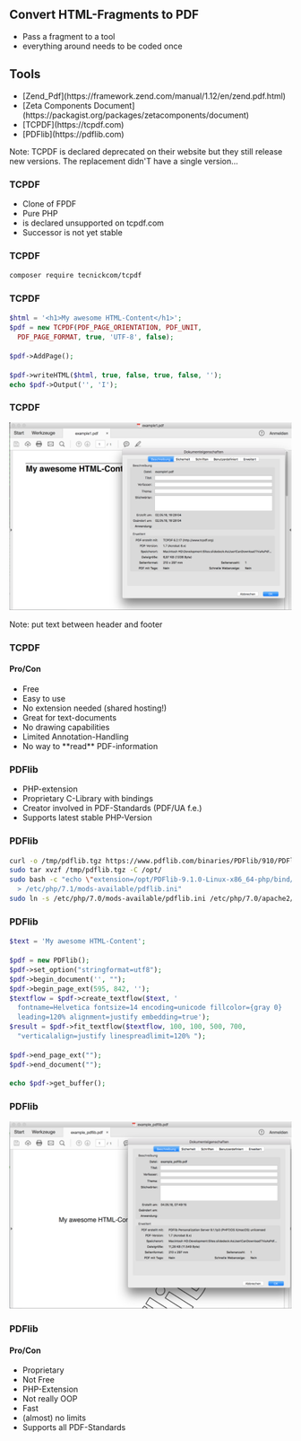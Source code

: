 ## Convert HTML-Fragments to PDF

* <!-- .element: class="fragment" --> Pass a fragment to a tool
* <!-- .element: class="fragment" --> everything around needs to be coded once



## Tools

* <!-- .element: class="fragment deprecated" --> [Zend_Pdf](https://framework.zend.com/manual/1.12/en/zend.pdf.html)
* <!-- .element: class="fragment deprecated" --> [Zeta Components Document](https://packagist.org/packages/zetacomponents/document)
* <!-- .element: class="fragment" --> [TCPDF](https://tcpdf.com)
* <!-- .element: class="fragment" --> [PDFlib](https://pdflib.com)

Note: TCPDF is declared deprecated on their website but they still release new versions. The replacement didn'T have a single version…



### TCPDF

* <!-- .element: class="fragment deprecated" --> Clone of FPDF
* <!-- .element: class="fragment deprecated" --> Pure PHP
* <!-- .element: class="fragment deprecated" --> is declared unsupported on tcpdf.com
* <!-- .element: class="fragment deprecated" --> Successor is not yet stable



### TCPDF

```bash
composer require tecnickcom/tcpdf
```



### TCPDF

```php
$html = '<h1>My awesome HTML-Content</h1>';
$pdf = new TCPDF(PDF_PAGE_ORIENTATION, PDF_UNIT,
  PDF_PAGE_FORMAT, true, 'UTF-8', false);

$pdf->AddPage();

$pdf->writeHTML($html, true, false, true, false, '');
echo $pdf->Output('', 'I');
```



### TCPDF

![Beispiel 1](../base/img/example1.png)

Note: put text between header and footer



### TCPDF
#### Pro/Con

* <!-- .element: class="fragment deprecated" --> Free
* <!-- .element: class="fragment deprecated" --> Easy to use
* <!-- .element: class="fragment deprecated" --> No extension needed (shared hosting!)
* <!-- .element: class="fragment deprecated" --> Great for text-documents
* <!-- .element: class="fragment deprecated" --> No drawing capabilities
* <!-- .element: class="fragment deprecated" --> Limited Annotation-Handling
* <!-- .element: class="fragment deprecated" --> No way to **read** PDF-information



### PDFlib

* <!-- .element: class="fragment deprecated" --> PHP-extension
* <!-- .element: class="fragment deprecated" --> Proprietary C-Library with bindings
* <!-- .element: class="fragment deprecated" --> Creator involved in PDF-Standards (PDF/UA f.e.)
* <!-- .element: class="fragment deprecated" --> Supports latest stable PHP-Version



### PDFlib

```bash
curl -o /tmp/pdflib.tgz https://www.pdflib.com/binaries/PDFlib/910/PDFlib-9.1.0-Linux-x86_64-php.tar.gz
sudo tar xvzf /tmp/pdflib.tgz -C /opt/
sudo bash -c "echo \"extension=/opt/PDFlib-9.1.0-Linux-x86_64-php/bind/php/php-710/php_pdflib.so\" \ 
  > /etc/php/7.1/mods-available/pdflib.ini"
sudo ln -s /etc/php/7.0/mods-available/pdflib.ini /etc/php/7.0/apache2/conf.d/20-pdflib.ini
```



### PDFlib

```php
$text = 'My awesome HTML-Content';

$pdf = new PDFlib();
$pdf->set_option("stringformat=utf8");
$pdf->begin_document('', "");
$pdf->begin_page_ext(595, 842, '');
$textflow = $pdf->create_textflow($text, '
  fontname=Helvetica fontsize=14 encoding=unicode fillcolor={gray 0}
  leading=120% alignment=justify embedding=true');
$result = $pdf->fit_textflow($textflow, 100, 100, 500, 700,
  "verticalalign=justify linespreadlimit=120% ");

$pdf->end_page_ext("");
$pdf->end_document("");

echo $pdf->get_buffer();
```



### PDFlib

![Example PDFlib](../base/img/pdflib_example.png)



### PDFlib
#### Pro/Con

* <!-- .element: class="fragment deprecated" --> Proprietary
* <!-- .element: class="fragment deprecated" --> Not Free
* <!-- .element: class="fragment deprecated" --> PHP-Extension
* <!-- .element: class="fragment deprecated" --> Not really OOP
* <!-- .element: class="fragment deprecated" --> Fast
* <!-- .element: class="fragment deprecated" --> (almost) no limits
* <!-- .element: class="fragment deprecated" --> Supports all PDF-Standards
